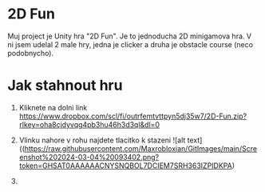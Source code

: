 # 2D Fun

Muj project je Unity hra "2D Fun". Je to jednoducha 2D minigamova hra. V ni jsem udelal 2 male hry, jedna je clicker a druha je obstacle course (neco podobnycho).

# Jak stahnout hru
1. Kliknete na dolni link
https://www.dropbox.com/scl/fi/outrfemtvttpyn5dj35w7/2D-Fun.zip?rlkey=oha8cjdyvqg4pb3hu46h3d3ql&dl=0

2. Vlinku nahore v rohu najdete tlacitko k stazeni
![alt text]((https://raw.githubusercontent.com/Maxrobloxian/GitImages/main/Screenshot%202024-03-04%20093402.png?token=GHSAT0AAAAAACNYSNQBOL7DCIEM7SRH363IZPIDKPA)
4. 
